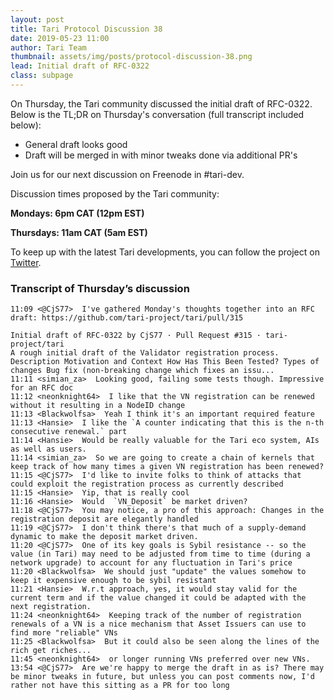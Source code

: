 ```yaml
---
layout: post
title: Tari Protocol Discussion 38
date: 2019-05-23 11:00
author: Tari Team
thumbnail: assets/img/posts/protocol-discussion-38.png
lead: Initial draft of RFC-0322
class: subpage
---
```


On Thursday, the Tari community discussed the initial draft of RFC-0322. Below is the TL;DR on Thursday's conversation (full transcript included below):

- General draft looks good
- Draft will be merged in with minor tweaks done via additional PR's

Join us for our next discussion on Freenode in #tari-dev.

Discussion times proposed by the Tari community:

**Mondays: 6pm CAT (12pm EST)**

**Thursdays: 11am CAT (5am EST)**

To keep up with the latest Tari developments, you can follow the project on [Twitter](https://twitter.com/tari).

### Transcript of Thursday’s discussion

```
11:09 <@CjS77>  I've gathered Monday's thoughts together into an RFC draft: https://github.com/tari-project/tari/pull/315

Initial draft of RFC-0322 by CjS77 · Pull Request #315 · tari-project/tari
A rough initial draft of the Validator registration process. Description Motivation and Context How Has This Been Tested? Types of changes Bug fix (non-breaking change which fixes an issu...
11:11 <simian_za>  Looking good, failing some tests though. Impressive for an RFC doc
11:12 <neonknight64>  I like that the VN registration can be renewed without it resulting in a NodeID change
11:13 <Blackwolfsa>  Yeah I think it's an important required feature
11:13 <Hansie>  I like the `A counter indicating that this is the n-th consecutive renewal.` part
11:14 <Hansie>  Would be really valuable for the Tari eco system, AIs as well as users.
11:14 <simian_za>  So we are going to create a chain of kernels that keep track of how many times a given VN registration has been renewed?
11:15 <@CjS77>  I'd like to invite folks to think of attacks that could exploit the registration process as currently described
11:15 <Hansie>  Yip, that is really cool
11:16 <Hansie>  Would  `VN_Deposit` be market driven?
11:18 <@CjS77>  You may notice, a pro of this approach: Changes in the registration deposit are elegantly handled
11:19 <@CjS77>  I don't think there's that much of a supply-demand dynamic to make the deposit market driven.
11:20 <@CjS77>  One of its key goals is Sybil resistance -- so the value (in Tari) may need to be adjusted from time to time (during a network upgrade) to account for any fluctuation in Tari's price
11:20 <Blackwolfsa>  We should just "update" the values somehow to keep it expensive enough to be sybil resistant
11:21 <Hansie>  W.r.t approach, yes, it would stay valid for the current term and if the value changed it could be adapted with the next registration.
11:24 <neonknight64>  Keeping track of the number of registration renewals of a VN is a nice mechanism that Asset Issuers can use to find more "reliable" VNs
11:25 <Blackwolfsa>  But it could also be seen along the lines of the rich get riches...
11:45 <neonknight64>  or longer running VNs preferred over new VNs.
13:54 <@CjS77>  Are we're happy to merge the draft in as is? There may be minor tweaks in future, but unless you can post comments now, I'd rather not have this sitting as a PR for too long
```

